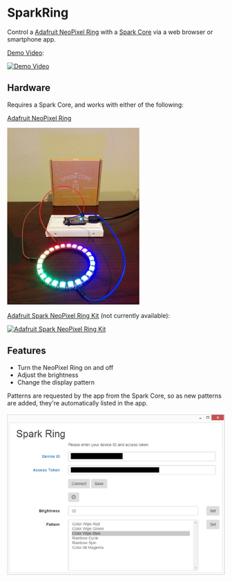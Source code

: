 SparkRing
=========

Control a [Adafruit NeoPixel Ring] with a [Spark Core] via a web browser or smartphone app.

[Demo Video](http://www.youtube.com/watch?v=caFzIyTgmRw):

[![Demo Video](http://img.youtube.com/vi/caFzIyTgmRw/3.jpg)](http://www.youtube.com/watch?v=caFzIyTgmRw)

Hardware
--------
Requires a Spark Core, and works with either of the following:  

[Adafruit NeoPixel Ring]

[![Spark Ring](spark-ring-2.png)](https://www.adafruit.com/product/1586)

[Adafruit Spark NeoPixel Ring Kit] (not currently available):  

[![Adafruit Spark NeoPixel Ring Kit](https://www.adafruit.com/images/230x173/2268-01.jpg)](https://www.adafruit.com/product/2268)

Features
--------
* Turn the NeoPixel Ring on and off
* Adjust the brightness
* Change the display pattern

Patterns are requested by the app from the Spark Core, so as new patterns are added, they're automatically listed in the app.

![Spark Ring App](spark-ring-app-1.png)

[Spark Core]:https://www.adafruit.com/product/2127
[Adafruit NeoPixel Ring]:https://www.adafruit.com/product/1586
[Adafruit Spark NeoPixel Ring Kit]:https://www.adafruit.com/products/2268
[spark-ring-app-1]:spark-ring-app-1.png
[spark-ring-1]:spark-ring-1.png
